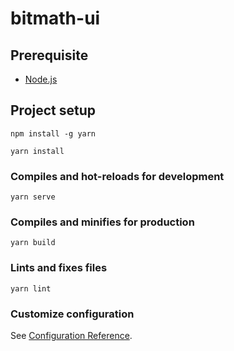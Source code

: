 # bitmath-ui

## Prerequisite
  - [Node.js](https://nodejs.org/en/)

## Project setup
``` 
npm install -g yarn
```
```
yarn install
```

### Compiles and hot-reloads for development
```
yarn serve
```

### Compiles and minifies for production
```
yarn build
```

### Lints and fixes files
```
yarn lint
```

### Customize configuration
See [Configuration Reference](https://cli.vuejs.org/config/).


